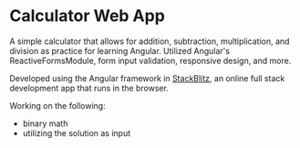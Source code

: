 # Calculator Web App
A simple calculator that allows for addition, subtraction, multiplication, and division as practice for learning Angular. Utilized Angular's ReactiveFormsModule, form input validation, responsive design, and more.

Developed using the Angular framework in [StackBlitz](https://stackblitz.com/edit/calculator-practice), an online full stack development app that runs in the browser.

Working on the following:
* binary math
* utilizing the solution as input
